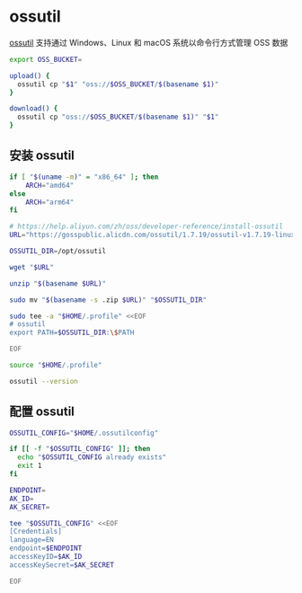 # ossutil

[ossutil](https://help.aliyun.com/zh/oss/developer-reference/overview-59) 支持通过 Windows、Linux 和 macOS 系统以命令行方式管理 OSS 数据

```bash
export OSS_BUCKET=

upload() {
  ossutil cp "$1" "oss://$OSS_BUCKET/$(basename $1)"
}

download() {
  ossutil cp "oss://$OSS_BUCKET/$(basename $1)" "$1"
}
```

## 安装 ossutil

```bash
if [ "$(uname -m)" = "x86_64" ]; then
    ARCH="amd64"
else
    ARCH="arm64"
fi

# https://help.aliyun.com/zh/oss/developer-reference/install-ossutil
URL="https://gosspublic.alicdn.com/ossutil/1.7.19/ossutil-v1.7.19-linux-$ARCH.zip"

OSSUTIL_DIR=/opt/ossutil

wget "$URL"

unzip "$(basename $URL)"

sudo mv "$(basename -s .zip $URL)" "$OSSUTIL_DIR"

sudo tee -a "$HOME/.profile" <<EOF
# ossutil
export PATH=$OSSUTIL_DIR:\$PATH

EOF

source "$HOME/.profile"

ossutil --version
```

## 配置 ossutil

```bash
OSSUTIL_CONFIG="$HOME/.ossutilconfig"

if [[ -f "$OSSUTIL_CONFIG" ]]; then
  echo "$OSSUTIL_CONFIG already exists"
  exit 1
fi

ENDPOINT=
AK_ID=
AK_SECRET=

tee "$OSSUTIL_CONFIG" <<EOF
[Credentials]
language=EN
endpoint=$ENDPOINT
accessKeyID=$AK_ID
accessKeySecret=$AK_SECRET

EOF
```
